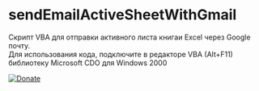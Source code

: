 # sendEmailActiveSheetWithGmail
Скрипт VBA для отправки активного листа книгаи Excel через Google почту.</br>
Для использования кода, подключите в редакторе VBA (Alt+F11) библиотеку Microsoft CDO для Windows 2000

[![Donate](https://img.shields.io/badge/Donate-Yoomoney-green.svg)](https://yoomoney.ru/to/410019620244262)
